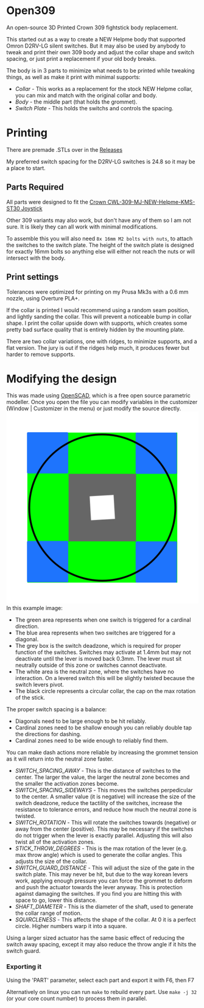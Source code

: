 # Open309

An open-source 3D Printed Crown 309 fightstick body replacement.

This started out as a way to create a NEW Helpme body that supported Omron D2RV-LG silent switches. But it may also be used by anybody to tweak and print their own 309 body and adjust the collar shape and switch spacing, or just print a replacement if your old body breaks.

The body is in 3 parts to minimize what needs to be printed while tweaking things, as well as make it print with minimal supports:

* *Collar* - This works as a replacement for the stock NEW Helpme collar, you can mix and match with the original collar and body.
* *Body* - the middle part (that holds the grommet).
* *Switch Plate* - This holds the switchs and controls the spacing.

# Printing

There are premade .STLs over in the [Releases](https://github.com/not-magic/Open309/releases)

My preferred switch spacing for the D2RV-LG switches is 24.8 so it may be a place to start.

## Parts Required

All parts were designed to fit the [Crown CWL-309-MJ-NEW-Helpme-KMS-ST30 Joystick](https://focusattack.com/crown-cwl-309-mj-new-helpme-kms-st30-joystick/)

Other 309 variants may also work, but don't have any of them so I am not sure. It is likely they can all work with minimal modifications.

To assemble this you will also need `8x 16mm M2 bolts with nuts`, to attach the switches to the switch plate. The height of the switch plate is designed for exactly 16mm bolts so anything else will either not reach the nuts or will intersect with the body.

## Print settings

Tolerances were optimized for printing on my Prusa Mk3s with a 0.6 mm nozzle, using Overture PLA+.

If the collar is printed I would recommend using a random seam position, and lightly sanding the collar. This will prevent a noticeable bump in collar shape. I print the collar upside down with supports, which creates some pretty bad surface quality that is entirely hidden by the mounting plate.

There are two collar variations, one with ridges, to minimize supports, and a flat version. The jury is out if the ridges help much, it produces fewer but harder to remove supports.

# Modifying the design

This was made using [OpenSCAD](https://openscad.org/), which is a free open source parametric modeller. Once you open the file you can modify variables in the customizer (Window | Customizer in the menu) or just modify the source directly.
![Switch Zones](./images/switch_zones.png)
In this example image:

* The green area represents when one switch is triggered for a cardinal direction.
* The blue area represents when two switches are triggered for a diagonal.
* The grey box is the switch deadzone, which is required for proper function of the switches. Switches may activate at 1.4mm but may not deactivate until the lever is moved back 0.3mm. The lever must sit neutrally outside of this zone or switches cannot deactivate.
* The white area is the neutral zone, where the switches have no interaction. On a levered switch this will be slightly twisted because the switch levers pivot.
* The black circle represents a circular collar, the cap on the max rotation of the stick.

The proper switch spacing is a balance:

* Diagonals need to be large enough to be hit reliably.
* Cardinal zones need to be shallow enough you can reliably double tap the directions for dashing.
* Cardinal zones need to be wide enough to reliably find them.

You can make dash actions more reliable by increasing the grommet tension as it will return into the neutral zone faster.

* _SWITCH_SPACING_AWAY_ - This is the distance of switches to the center. The larger the value, the larger the neutral zone becomes and the smaller the activation zones become.
* _SWITCH_SPACING_SIDEWAYS_ - This moves the switches perpedicular to the center. A smaller value (it is negative) will increase the size of the switch deadzone, reduce the tactility of the switches, increase the resistance to tolerance errors, and reduce how much the neutral zone is twisted.
* _SWITCH_ROTATION_ - This will rotate the switches towards (negative) or away from the center (positive). This may be necessary if the switches do not trigger when the lever is exactly parallel. Adjusting this will also twist all of the activation zones.
* _STICK_THROW_DEGREES_ - This is the max rotation of the lever (e.g. max throw angle) which is used to generate the collar angles. This adjusts the size of the collar.
* _SWITCH_GUARD_DISTANCE_ - This will adjust the size of the gate in the switch plate. This may never be hit, but due to the way korean levers work, applying enough pressure you can force the grommet to deform and push the actuator towards the lever anyway. This is protection against damaging the switches. If you find you are hitting this with space to go, lower this distance.
* _SHAFT_DIAMETER_ - This is the diameter of the shaft, used to generate the collar range of motion.
* _SQUIRCLENESS_  - This affects the shape of the collar. At 0 it is a perfect circle. Higher numbers warp it into a square.

Using a larger sized actuator has the same basic effect of reducing the switch away spacing, except it may also reduce the throw angle if it hits the switch guard.

### Exporting it

Using the 'PART' parameter, select each part and export it with F6, then F7

Alternatively on linux you can run `make` to rebuild every part. Use `make -j 32` (or your core count number) to process them in parallel.


